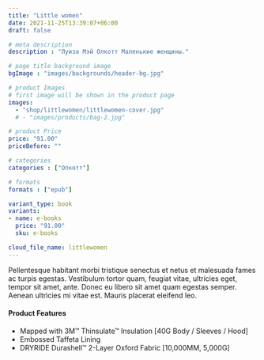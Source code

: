 ```yaml
---
title: "Little women"
date: 2021-11-25T13:39:07+06:00
draft: false

# meta description
description : "Луиза Мэй Олкотт Маленькие женщины."

# page title background image
bgImage : "images/backgrounds/header-bg.jpg"

# product Images
# first image will be shown in the product page
images:
  - "shop/littlewomen/littlewomen-cover.jpg"
  # - "images/products/bag-2.jpg"

# product Price
price: "91.00"
priceBefore: ""

# categories
categories : ["Олкотт"]

# formats
formats : ["epub"]

variant_type: book
variants:
- name: e-books
  price: "91.00"
  sku: e-books

cloud_file_name: littlewomen
---
```


Pellentesque habitant morbi tristique senectus et netus et malesuada fames ac turpis egestas. Vestibulum tortor quam, feugiat vitae, ultricies eget, tempor sit amet, ante. Donec eu libero sit amet quam egestas semper. Aenean ultricies mi vitae est. Mauris placerat eleifend leo.

#### Product Features

* Mapped with 3M™ Thinsulate™ Insulation [40G Body / Sleeves / Hood]
* Embossed Taffeta Lining
* DRYRIDE Durashell™ 2-Layer Oxford Fabric [10,000MM, 5,000G]
